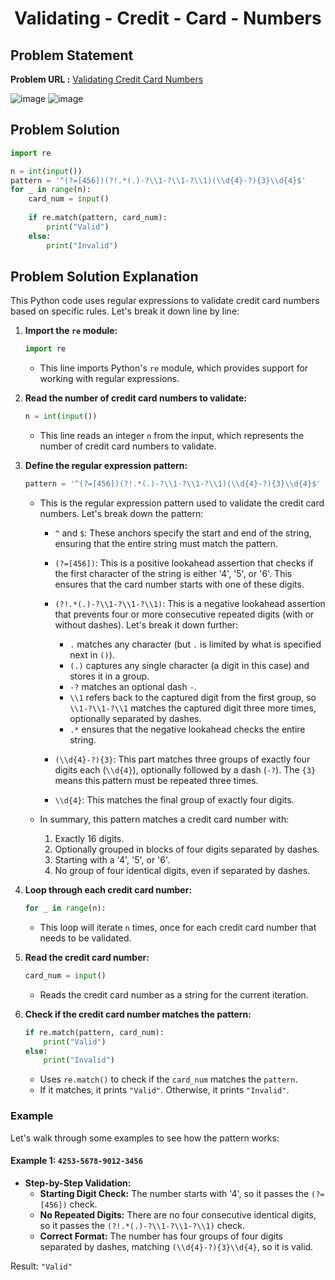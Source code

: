 <h1 align='center'>Validating - Credit - Card - Numbers</h1>

## Problem Statement

**Problem URL :** [Validating Credit Card Numbers](https://www.hackerrank.com/challenges/validating-credit-card-number/problem?isFullScreen=true)

![image](https://github.com/user-attachments/assets/cc4da6d3-e64a-4c00-bb79-4f0ad5ea5f6a)
![image](https://github.com/user-attachments/assets/97198e74-8a38-46d0-9786-bbeb8eea257c)


## Problem Solution
```py
import re

n = int(input())
pattern = '^(?=[456])(?!.*(.)-?\\1-?\\1-?\\1)(\\d{4}-?){3}\\d{4}$'
for _ in range(n):
    card_num = input()
    
    if re.match(pattern, card_num):
        print("Valid")
    else:
        print("Invalid")
```

## Problem Solution Explanation
This Python code uses regular expressions to validate credit card numbers based on specific rules. Let's break it down line by line:

1. **Import the `re` module:**

    ```python
    import re
    ```

    - This line imports Python's `re` module, which provides support for working with regular expressions.

2. **Read the number of credit card numbers to validate:**

    ```python
    n = int(input())
    ```

    - This line reads an integer `n` from the input, which represents the number of credit card numbers to validate.

3. **Define the regular expression pattern:**

    ```python
    pattern = '^(?=[456])(?!.*(.)-?\\1-?\\1-?\\1)(\\d{4}-?){3}\\d{4}$'
    ```

    - This is the regular expression pattern used to validate the credit card numbers. Let's break down the pattern:

      - `^` and `$`: These anchors specify the start and end of the string, ensuring that the entire string must match the pattern.

      - `(?=[456])`: This is a positive lookahead assertion that checks if the first character of the string is either '4', '5', or '6'. This ensures that the card number starts with one of these digits.

      - `(?!.*(.)-?\\1-?\\1-?\\1)`: This is a negative lookahead assertion that prevents four or more consecutive repeated digits (with or without dashes). Let's break it down further:
        - `.` matches any character (but `.` is limited by what is specified next in `()`).
        - `(.)` captures any single character (a digit in this case) and stores it in a group.
        - `-?` matches an optional dash `-`.
        - `\\1` refers back to the captured digit from the first group, so `\\1-?\\1-?\\1` matches the captured digit three more times, optionally separated by dashes.
        - `.*` ensures that the negative lookahead checks the entire string.

      - `(\\d{4}-?){3}`: This part matches three groups of exactly four digits each (`\\d{4}`), optionally followed by a dash (`-?`). The `{3}` means this pattern must be repeated three times.

      - `\\d{4}`: This matches the final group of exactly four digits.

    - In summary, this pattern matches a credit card number with:
      1. Exactly 16 digits.
      2. Optionally grouped in blocks of four digits separated by dashes.
      3. Starting with a '4', '5', or '6'.
      4. No group of four identical digits, even if separated by dashes.

4. **Loop through each credit card number:**

    ```python
    for _ in range(n):
    ```

    - This loop will iterate `n` times, once for each credit card number that needs to be validated.

5. **Read the credit card number:**

    ```python
    card_num = input()
    ```

    - Reads the credit card number as a string for the current iteration.

6. **Check if the credit card number matches the pattern:**

    ```python
    if re.match(pattern, card_num):
        print("Valid")
    else:
        print("Invalid")
    ```

    - Uses `re.match()` to check if the `card_num` matches the `pattern`.
    - If it matches, it prints `"Valid"`. Otherwise, it prints `"Invalid"`.

### Example

Let's walk through some examples to see how the pattern works:

#### Example 1: `4253-5678-9012-3456`
- **Step-by-Step Validation:**
  - **Starting Digit Check:** The number starts with '4', so it passes the `(?=[456])` check.
  - **No Repeated Digits:** There are no four consecutive identical digits, so it passes the `(?!.*(.)-?\\1-?\\1-?\\1)` check.
  - **Correct Format:** The number has four groups of four digits separated by dashes, matching `(\\d{4}-?){3}\\d{4}`, so it is valid.

Result: `"Valid"`
